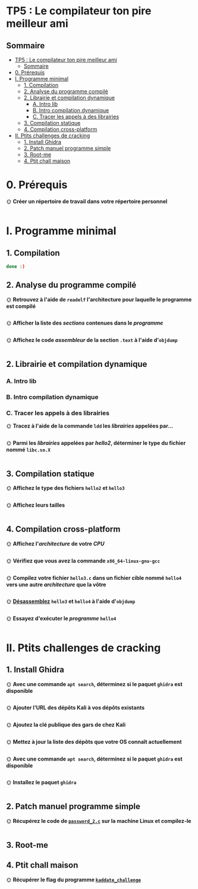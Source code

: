 # TP5 : Le compilateur ton pire meilleur ami

## Sommaire

- [TP5 : Le compilateur ton pire meilleur ami](#tp5--le-compilateur-ton-pire-meilleur-ami)
  - [Sommaire](#sommaire)
- [0. Prérequis](#0-prérequis)
- [I. Programme minimal](#i-programme-minimal)
  - [1. Compilation](#1-compilation)
  - [2. Analyse du programme compilé](#2-analyse-du-programme-compilé)
  - [2. Librairie et compilation dynamique](#2-librairie-et-compilation-dynamique)
    - [A. Intro lib](#a-intro-lib)
    - [B. Intro compilation dynamique](#b-intro-compilation-dynamique)
    - [C. Tracer les appels à des librairies](#c-tracer-les-appels-à-des-librairies)
  - [3. Compilation statique](#3-compilation-statique)
  - [4. Compilation cross-platform](#4-compilation-cross-platform)
- [II. Ptits challenges de cracking](#ii-ptits-challenges-de-cracking)
  - [1. Install Ghidra](#1-install-ghidra)
  - [2. Patch manuel programme simple](#2-patch-manuel-programme-simple)
  - [3. Root-me](#3-root-me)
  - [4. Ptit chall maison](#4-ptit-chall-maison)

# 0. Prérequis

🌞 **Créer un répertoire de travail dans votre répertoire personnel**

```bash 

```

# I. Programme minimal

## 1. Compilation

```bash 
done :)
```

## 2. Analyse du programme compilé

🌞 **Retrouvez à l'aide de `readelf` l'architecture pour laquelle le programme est compilé**

```bash 

```

🌞 **Afficher la liste des *sections* contenues dans le *programme***

```bash 

```

🌞 **Affichez le code *assembleur* de la section `.text` à l'aide d'`objdump`**

```bash 

```

## 2. Librairie et compilation dynamique

### A. Intro lib

### B. Intro compilation dynamique

### C. Tracer les appels à des librairies

🌞 **Tracez à l'aide de la commande `ldd` les *librairies* appelées par...**

```bash 

```

🌞 **Parmi les *librairies* appelées par *hello2*, déterminer le type du fichier nommé `libc.so.X`**

```bash 

```

## 3. Compilation statique

🌞 **Affichez le type des fichiers `hello2` et `hello3`**

```bash 

```

🌞 **Affichez leurs tailles**

```bash 

```

## 4. Compilation cross-platform

🌞 **Affichez l'*architecture* de votre *CPU***

```bash 

```

🌞 **Vérifiez que vous avez la commande `x86_64-linux-gnu-gcc`**

```bash 

```

🌞 **Compilez votre fichier `hello3.c` dans un fichier cible nommé `hello4` vers une autre *architecture* que la vôtre**

```bash 

```

🌞 **[Désassemblez](../../cours/memo/glossary.md#désassembler) `hello3` et `hello4` à l'aide d'`objdump`**

```bash 

```

🌞 **Essayez d'exécuter le *programme* `hello4`**

```bash 

```

# II. Ptits challenges de cracking

## 1. Install Ghidra

🌞 **Avec une commande `apt search`, déterminez si le paquet `ghidra` est disponible**

```bash 

```

🌞 **Ajouter l'URL des dépôts Kali à vos dépôts existants**

```bash 

```

🌞 **Ajoutez la clé publique des gars de chez Kali**

```bash 

```

🌞 **Mettez à jour la liste des dépôts que votre OS connaît actuellement**

```bash 

```

🌞 **Avec une commande `apt search`, déterminez si le paquet `ghidra` est disponible**

```bash 

```

🌞 **Installez le paquet `ghidra`**

```bash 

```

## 2. Patch manuel programme simple

🌞 **Récupérez le code de [`password_2.c`](../../cours/cracking/code_demo/password_2.c) sur la machine Linux et compilez-le**

```bash 

```

## 3. Root-me

## 4. Ptit chall maison

🌞 **Récupérer le flag du programme [`kaddate_challenge`](./kaddate_challenge)**

```bash 

```
